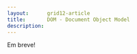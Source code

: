 ```yaml
---
layout:      grid12-article
title:       DOM - Document Object Model
description: 
---
```



Em breve!